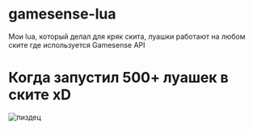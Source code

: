 # gamesense-lua
Мои lua, который делал для кряк скита, луашки работают на любом ските где используется Gamesense API

# Когда запустил 500+ луашек в ските xD
![пиздец](https://i.imgur.com/gC23rH1.png)
